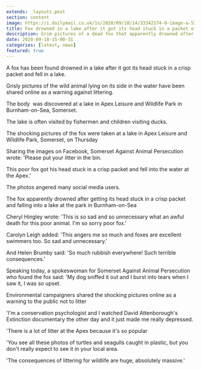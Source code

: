 ```yaml
---
extends: _layouts.post
section: content
image: https://i.dailymail.co.uk/1s/2020/09/18/14/33342174-0-image-a-53_1600436158112.jpg 
title: Fox drowned in a lake after it got its head stuck in a packet of crisps and fell into the water 
description: Grim pictures of a dead fox that apparently drowned after getting its head stuck in a crisp packet and falling into a lake have been shared online as a warning against littering. 
date: 2020-09-18-15-00-31 
categories: [latest, news] 
featured: true 
--- 
```

A fox has been found drowned in a lake after it got its head stuck in a crisp packet and fell in a lake.

Grisly pictures of the wild animal lying on its side in the water have been shared online as a warning against littering.

The body  was discovered at a lake in Apex Leisure and Wildlife Park in Burnham-on-Sea, Somerset. 

The lake is often visited by fishermen and children visiting ducks.

The shocking pictures of the fox were taken at a lake in Apex Leisure and Wildlife Park, Somerset, on Thursday

Sharing the images on Facebook, Somerset Against Animal Persecution wrote: 'Please put your litter in the bin.

This poor fox got his head stuck in a crisp packet and fell into the water at the Apex.'

The photos angered many social media users.

The fox apparently drowned after getting its head stuck in a crisp packet and falling into a lake at the park in Burnham-on-Sea

Cheryl Hingley wrote: 'This is so sad and so unnecessary what an awful death for this poor animal. I'm so sorry poor fox.'

Carolyn Leigh added: 'This angers me so much and foxes are excellent swimmers too. So sad and unnecessary.'

And Helen Brumby said: 'So much rubbish everywhere! Such terrible consequences.'

Speaking today, a spokeswoman for Somerset Against Animal Persecution who found the fox said: 'My dog sniffed it out and I burst into tears when I saw it, I was so upset.

Environmental campaigners shared the shocking pictures online as a warning to the public not to litter

'I'm a conservation psychologist and I watched David Attenborough's Extinction documentary the other day and it just made me really depressed. 

'There is a lot of litter at the Apex because it's so popular

'You see all these photos of turtles and seagulls caught in plastic, but you don't really expect to see it in your local area.

'The consequences of littering for wildlife are huge, absolutely massive.'

